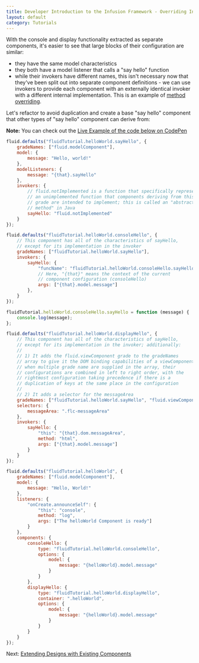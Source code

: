 ```yaml
---
title: Developer Introduction to the Infusion Framework - Overriding Invokers and Refactoring
layout: default
category: Tutorials
---
```


With the console and display functionality extracted as separate components, it's easier to see that large blocks of their configuration are similar:

* they have the same model characteristics
* they both have a model listener that calls a "say hello" function
* while their invokers have different names, this isn't necessary now that they've been split out into separate component definitions - we can use invokers to provide each component with an externally identical invoker with a different internal implementation. This is an example of [method overriding](https://en.wikipedia.org/wiki/Method_overriding).

Let's refactor to avoid duplication and create a base "say hello" component that other types of "say hello" component can derive from:

<div class="infusion-docs-note"><strong>Note:</strong> You can check out the <a href="http://codepen.io/waharnum/pen/bgBbOm?editors=1111">Live Example of the code below on CodePen</a></div>

``` javascript
fluid.defaults("fluidTutorial.helloWorld.sayHello", {
    gradeNames: ["fluid.modelComponent"],
    model: {
        message: "Hello, world!"
    },
    modelListeners: {
        message: "{that}.sayHello"
    },
    invokers: {
        // fluid.notImplemented is a function that specifically represents
        // an unimplemented function that components deriving from this
        // grade are intended to implement; this is called an "abstract
        // method" in Java
        sayHello: "fluid.notImplemented"
    }
});

fluid.defaults("fluidTutorial.helloWorld.consoleHello", {
    // This component has all of the characteristics of sayHello,
    // except for its implementation in the invoker
    gradeNames: ["fluidTutorial.helloWorld.sayHello"],
    invokers: {
        sayHello: {
            "funcName": "fluidTutorial.helloWorld.consoleHello.sayHello",
            // Here, "{that}" means the context of the current
            // component configuration (consoleHello)
            args: ["{that}.model.message"]
        },
    }
});

fluidTutorial.helloWorld.consoleHello.sayHello = function (message) {
    console.log(message);
};

fluid.defaults("fluidTutorial.helloWorld.displayHello", {
    // This component has all of the characteristics of sayHello,
    // except for its implementation in the invoker; additionally:
    //
    // 1) It adds the fluid.viewComponent grade to the gradeNames
    // array to give it the DOM binding capabilities of a viewComponent;
    // when multiple grade name are supplied in the array, their
    // configurations are combined in left to right order, with the
    // rightmost configuration taking precedence if there is a
    // duplication of keys at the same place in the configuration
    //
    // 2) It adds a selector for the messageArea
    gradeNames: ["fluidTutorial.helloWorld.sayHello", "fluid.viewComponent"],
    selectors: {
        messageArea: ".flc-messageArea"
    },
    invokers: {
        sayHello: {
            "this": "{that}.dom.messageArea",
            method: "html",
            args: ["{that}.model.message"]
        }
    }
});

fluid.defaults("fluidTutorial.helloWorld", {
    gradeNames: ["fluid.modelComponent"],
    model: {
        message: "Hello, World!"
    },
    listeners: {
        "onCreate.announceSelf": {
            "this": "console",
            method: "log",
            args: ["The helloWorld Component is ready"]
        }
    },
    components: {
        consoleHello: {
            type: "fluidTutorial.helloWorld.consoleHello",
            options: {
                model: {
                    message: "{helloWorld}.model.message"
                }
            }
        },
        displayHello: {
            type: "fluidTutorial.helloWorld.displayHello",
            container: ".helloWorld",
            options: {
                model: {
                    message: "{helloWorld}.model.message"
                }
            }
        }
    }
});
```

Next: [Extending Designs with Existing Components](DeveloperIntroductionToInfusionFramework-ExtendingDesignsWithExistingComponents.md)
